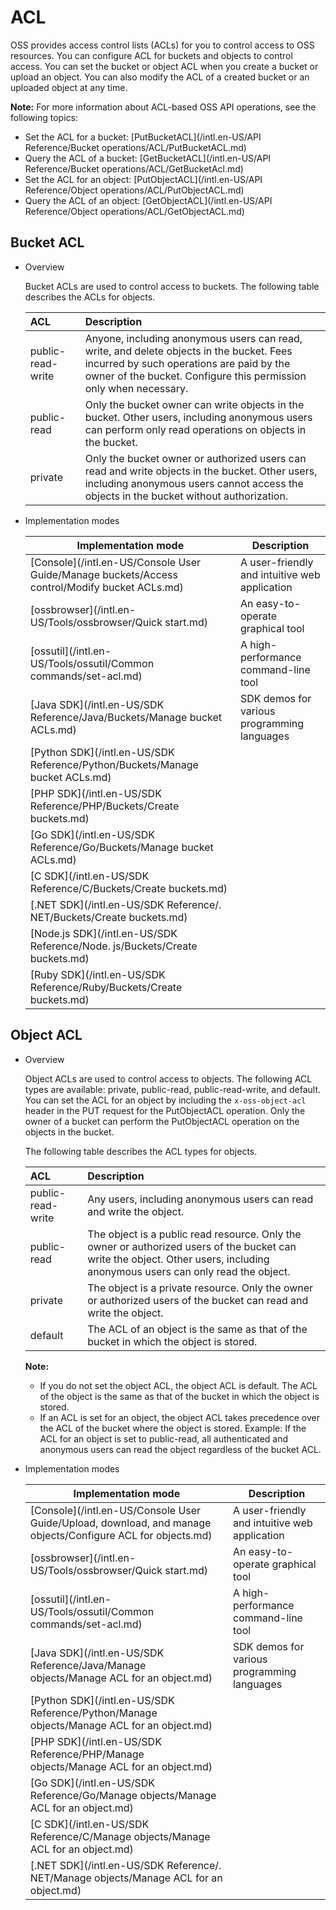 # ACL

OSS provides access control lists \(ACLs\) for you to control access to OSS resources. You can configure ACL for buckets and objects to control access. You can set the bucket or object ACL when you create a bucket or upload an object. You can also modify the ACL of a created bucket or an uploaded object at any time.

**Note:** For more information about ACL-based OSS API operations, see the following topics:

-   Set the ACL for a bucket: [PutBucketACL](/intl.en-US/API Reference/Bucket operations/ACL/PutBucketACL.md)
-   Query the ACL of a bucket: [GetBucketACL](/intl.en-US/API Reference/Bucket operations/ACL/GetBucketAcl.md)
-   Set the ACL for an object: [PutObjectACL](/intl.en-US/API Reference/Object operations/ACL/PutObjectACL.md)
-   Query the ACL of an object: [GetObjectACL](/intl.en-US/API Reference/Object operations/ACL/GetObjectACL.md)

## Bucket ACL

-   Overview

    Bucket ACLs are used to control access to buckets. The following table describes the ACLs for objects.

    |ACL|Description|
    |:--|:----------|
    |public-read-write|Anyone, including anonymous users can read, write, and delete objects in the bucket. Fees incurred by such operations are paid by the owner of the bucket. Configure this permission only when necessary.|
    |public-read|Only the bucket owner can write objects in the bucket. Other users, including anonymous users can perform only read operations on objects in the bucket.|
    |private|Only the bucket owner or authorized users can read and write objects in the bucket. Other users, including anonymous users cannot access the objects in the bucket without authorization.|

-   Implementation modes

    |Implementation mode|Description|
    |-------------------|-----------|
    |[Console](/intl.en-US/Console User Guide/Manage buckets/Access control/Modify bucket ACLs.md)|A user-friendly and intuitive web application|
    |[ossbrowser](/intl.en-US/Tools/ossbrowser/Quick start.md)|An easy-to-operate graphical tool|
    |[ossutil](/intl.en-US/Tools/ossutil/Common commands/set-acl.md)|A high-performance command-line tool|
    |[Java SDK](/intl.en-US/SDK Reference/Java/Buckets/Manage bucket ACLs.md)|SDK demos for various programming languages|
    |[Python SDK](/intl.en-US/SDK Reference/Python/Buckets/Manage bucket ACLs.md)|
    |[PHP SDK](/intl.en-US/SDK Reference/PHP/Buckets/Create buckets.md)|
    |[Go SDK](/intl.en-US/SDK Reference/Go/Buckets/Manage bucket ACLs.md)|
    |[C SDK](/intl.en-US/SDK Reference/C/Buckets/Create buckets.md)|
    |[.NET SDK](/intl.en-US/SDK Reference/. NET/Buckets/Create buckets.md)|
    |[Node.js SDK](/intl.en-US/SDK Reference/Node. js/Buckets/Create buckets.md)|
    |[Ruby SDK](/intl.en-US/SDK Reference/Ruby/Buckets/Create buckets.md)|


## Object ACL

-   Overview

    Object ACLs are used to control access to objects. The following ACL types are available: private, public-read, public-read-write, and default. You can set the ACL for an object by including the `x-oss-object-acl` header in the PUT request for the PutObjectACL operation. Only the owner of a bucket can perform the PutObjectACL operation on the objects in the bucket.

    The following table describes the ACL types for objects.

    |ACL|Description|
    |:--|:----------|
    |public-read-write|Any users, including anonymous users can read and write the object.|
    |public-read|The object is a public read resource. Only the owner or authorized users of the bucket can write the object. Other users, including anonymous users can only read the object.|
    |private|The object is a private resource. Only the owner or authorized users of the bucket can read and write the object.|
    |default|The ACL of an object is the same as that of the bucket in which the object is stored.|

    **Note:**

    -   If you do not set the object ACL, the object ACL is default. The ACL of the object is the same as that of the bucket in which the object is stored.
    -   If an ACL is set for an object, the object ACL takes precedence over the ACL of the bucket where the object is stored. Example: If the ACL for an object is set to public-read, all authenticated and anonymous users can read the object regardless of the bucket ACL.
-   Implementation modes

    |Implementation mode|Description|
    |-------------------|-----------|
    |[Console](/intl.en-US/Console User Guide/Upload, download, and manage objects/Configure ACL for objects.md)|A user-friendly and intuitive web application|
    |[ossbrowser](/intl.en-US/Tools/ossbrowser/Quick start.md)|An easy-to-operate graphical tool|
    |[ossutil](/intl.en-US/Tools/ossutil/Common commands/set-acl.md)|A high-performance command-line tool|
    |[Java SDK](/intl.en-US/SDK Reference/Java/Manage objects/Manage ACL for an object.md)|SDK demos for various programming languages|
    |[Python SDK](/intl.en-US/SDK Reference/Python/Manage objects/Manage ACL for an object.md)|
    |[PHP SDK](/intl.en-US/SDK Reference/PHP/Manage objects/Manage ACL for an object.md)|
    |[Go SDK](/intl.en-US/SDK Reference/Go/Manage objects/Manage ACL for an object.md)|
    |[C SDK](/intl.en-US/SDK Reference/C/Manage objects/Manage ACL for an object.md)|
    |[.NET SDK](/intl.en-US/SDK Reference/. NET/Manage objects/Manage ACL for an object.md)|


